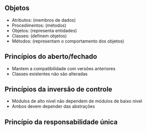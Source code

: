 ## Objetos
  * Atributos: (membros de dados)
  * Procedimentos: (métodos)
  * Objetos: (representa entidades)
  * Classes: (definem objetos)
  * Métodos: (representam o comportamento dos objetos)

## Princípios do aberto/fechado
 * Mantem a compatibilidade com versões anteriores
 * Classes existentes não são alteradas

## Princípios da inversão de controle
 * Módulos de alto nível não dependem de módulos de baixo nível
 * Ambos devem depender das abstrações

## Princípio da responsabilidade única